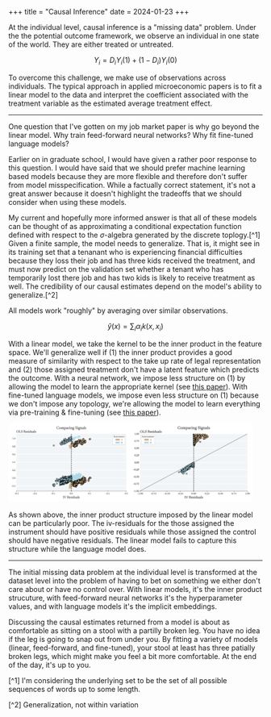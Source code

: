 +++
title = "Causal Inference"
date = 2024-01-23
+++

At the individual level, causal inference is a "missing data" problem. Under the the potential outcome framework, we observe an individual in one state of the world. They are either treated or untreated. 

$$Y_i = D_i Y_i(1) + (1 - D_i) Y_i(0)$$

To overcome this challenge, we make use of observations across individuals. The typical approach in applied microeconomic papers is to fit a linear model to the data and interpret the coefficient associated with the treatment variable as the estimated average treatment effect.

---

One question that I've gotten on my job market paper is why go beyond the linear model. Why train feed-forward neural networks? Why fit fine-tuned language models?

Earlier on in graduate school, I would have given a rather poor response to this question. I would have said that we should prefer machine learning based models because they are more flexible and therefore don't suffer from model misspecification. While a factually correct statement, it's not a great answer because it doesn't highlight the tradeoffs that we should consider when using these models.

My current and hopefully more informed answer is that all of these models can be thought of as approximating a conditional expectation function defined with respect to the $\sigma$-algebra generated by the discrete toplogy.[^1] Given a finite sample, the model needs to generalize. That is, it might see in its training set that a tenanant who is experiencing financial difficulties because they loss their job and has three kids received the treatment, and must now predict on the validation set whether a tenant who has temporarily lost there job and has two kids is likely to receive treatment as well. The credibility of our causal estimates depend on the model's ability to generalize.[^2] 

All models work "roughly" by averaging over similar observations. 

$$\hat{y}(x) = \sum _i \alpha_i k(x, x_i)$$

With a linear model, we take the kernel to be the inner product in the feature space. We'll generalize well if (1) the inner product provides a good measure of similarity with respect to the take up rate of legal representation and (2) those assigned treatment don't have a latent feature which predicts the outcome. 
With a neural network, we impose less structure on (1) by allowing the model to learn the appropriate kernel (see [this paper](https://arxiv.org/abs/2012.00152)). With fine-tuned language models, we impose even less structure on (1) because we don't impose any topology, we're allowing the model to learn everything via pre-training & fine-tuning (see [this paper](https://www.jmlr.org/papers/volume3/bengio03a/bengio03a.pdf)). 

<div style="display:flex;">
  <div style="flex:1; max-width:48%;">
    <img src="/images/linear_signals.png" alt="image" style="max-width:100%; height:auto; object-fit:contain;">
  </div>
  <div style="flex:1; max-width:48%;">
    <img src="/images/llm_signals.png" alt="image" style="max-width:100%; height:auto; object-fit:contain;">
  </div>
</div>

As shown above, the inner product structure imposed by the linear model can be particularly poor. The iv-residuals for the those assigned the instrument should have positive residuals while those assigned the control should have negative residuals. The linear model fails to capture this structure while the language model does.

---

The initial missing data problem at the individual level is transformed at the dataset level into the problem of having to bet on something we either don't care about or have no control over. With linear models, it's the inner product strucuture, with feed-forward neural networks it's the hyperparameter values, and with language models it's the implicit embeddings.

Discussing the causal estimates returned from a model is about as comfortable as sitting on a stool with a partilly broken leg. You have no idea if the leg is going to snap out from under you. By fitting a variety of models (linear, feed-forward, and fine-tuned), your stool at least has three patially broken legs, which might make you feel a bit more comfortable. At the end of the day, it's up to you. 






<!-- At this "dataset level", the central challenge with causal inference is that we're betting on things we either don't care about or have no control over. With linear models, it's the inner product strucuture, with feed-forward neural networks, it's the hyperparameter values, and with language models, it's the implicit embeddings.  -->



[^1] I'm considering the underlying set to be the set of all possible sequences of words up to some length.

[^2] Generalization, not within variation






<!-- After you've taken your first undergraduate course in econometrics, the question your left asking yourself is how exactly does the potential outcome framework fit with linear models. 

$$Y_i = \alpha + \beta D_i + \gamma X_i + \varepsilon_i $$

A simple, yet imperfect way is to assume a constant treatment effect, which allows $\varepsilon_i$ to capture heterogeneity across individuals in the untreated outcome. 

Intuitively, this doesn't feel right. It feels uncomfortable. You would be sheepishly emarassed to present these results under this assumption to a broader audience. 

And yet, this is in some way what we all do, even when we are fully nonparametric and fitting flexible models. 

(How to tie in generalization here??)

In the finite sample, you can't meaningfully separate identification from estimation.  -->
